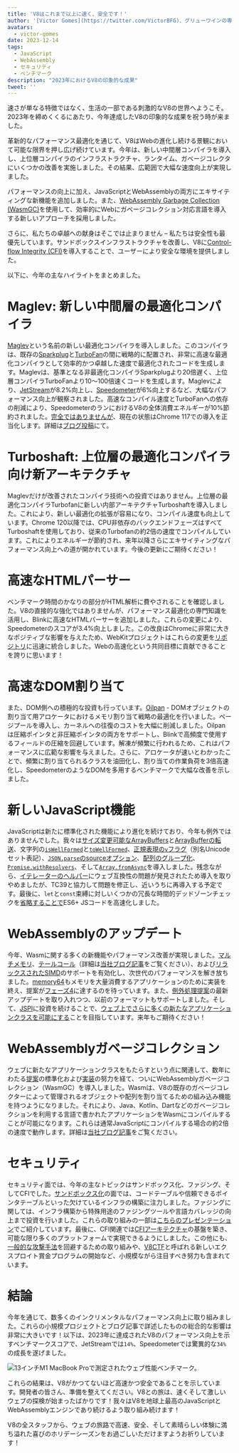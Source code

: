 ```yaml
---
title: 'V8はこれまで以上に速く、安全です！'
author: '[Victor Gomes](https://twitter.com/VictorBFG)、グリューワインの専門家'
avatars:
  - victor-gomes
date: 2023-12-14
tags:
  - JavaScript
  - WebAssembly
  - セキュリティ
  - ベンチマーク
description: "2023年におけるV8の印象的な成果"
tweet: ''
---
```


速さが単なる特徴ではなく、生活の一部である刺激的なV8の世界へようこそ。2023年を締めくくるにあたり、今年達成したV8の印象的な成果を祝う時が来ました。

革新的なパフォーマンス最適化を通じて、V8はWebの進化し続ける景観において可能な限界を押し広げ続けています。今年は、新しい中間層コンパイラを導入し、上位層コンパイラのインフラストラクチャ、ランタイム、ガベージコレクタにいくつかの改善を実施しました。その結果、広範囲で大幅な速度向上が実現しました。

<!--truncate-->
パフォーマンスの向上に加え、JavaScriptとWebAssemblyの両方にエキサイティングな新機能を追加しました。また、[WebAssembly Garbage Collection (WasmGC)](https://v8.dev/blog/wasm-gc-porting)を使用して、効率的にWebにガベージコレクション対応言語を導入する新しいアプローチを採用しました。

さらに、私たちの卓越への献身はそこでは止まりません – 私たちは安全性も最優先しています。サンドボックスインフラストラクチャを改善し、V8に[Control-flow Integrity (CFI)](https://en.wikipedia.org/wiki/Control-flow_integrity)を導入することで、ユーザーにより安全な環境を提供しました。

以下に、今年の主なハイライトをまとめました。

# Maglev: 新しい中間層の最適化コンパイラ

[Maglev](https://v8.dev/blog/maglev)という名前の新しい最適化コンパイラを導入しました。このコンパイラは、既存の[Sparkplug](https://v8.dev/blog/sparkplug)と[TurboFan](https://v8.dev/docs/turbofan)の間に戦略的に配置され、非常に高速な最適化コンパイラとして効率的かつ卓越した速度で最適化されたコードを生成します。Maglevは、基準となる非最適化コンパイラSparkplugより20倍遅く、上位層コンパイラTurboFanより10～100倍速くコードを生成します。Maglevにより、[JetStream](https://browserbench.org/JetStream2.1/)が8.2%向上し、[Speedometer](https://browserbench.org/Speedometer2.1/)が6%向上するなど、大幅なパフォーマンス向上が観察されました。高速なコンパイル速度とTurboFanへの依存の削減により、SpeedometerのランにおけるV8の全体消費エネルギーが10%節約されました。[完全ではありませんが](https://en.m.wikipedia.org/wiki/Full-employment_theorem)、現在の状態はChrome 117での導入を正当化します。詳細は[ブログ投稿](https://v8.dev/blog/maglev)にて。

# Turboshaft: 上位層の最適化コンパイラ向け新アーキテクチャ

Maglevだけが改善されたコンパイラ技術への投資ではありません。上位層の最適化コンパイラTurbofanに新しい内部アーキテクチャTurboshaftを導入しました。これにより、新しい最適化の拡張が容易になり、コンパイル速度も向上しています。Chrome 120以降では、CPU非依存のバックエンドフェーズはすべてTurboshaftを使用しており、従来のTurbofanの約2倍の速度でコンパイルしています。これによりエネルギーが節約され、来年以降さらにエキサイティングなパフォーマンス向上への道が開かれています。今後の更新にご期待ください！

# 高速なHTMLパーサー

ベンチマーク時間のかなりの部分がHTML解析に費やされることを確認しました。V8の直接的な強化ではありませんが、パフォーマンス最適化の専門知識を活用し、Blinkに高速なHTMLパーサーを追加しました。これらの変更により、Speedometerのスコアが3.4%向上しました。この改良はChromeに非常に大きなポジティブな影響を与えたため、WebKitプロジェクトはこれらの変更を[リポジトリ](https://github.com/WebKit/WebKit/pull/9926)に迅速に統合しました。Webの高速化という共同目標に貢献できることを誇りに思います！

# 高速なDOM割り当て

また、DOM側への積極的な投資も行っています。[Oilpan](https://chromium.googlesource.com/v8/v8/+/main/include/cppgc/README.md) - DOMオブジェクトの割り当て用アロケータにおけるメモリ割り当て戦略の最適化を行いました。ページプールを導入し、カーネルへの往復のコストを大幅に削減しました。Oilpanは圧縮ポインタと非圧縮ポインタの両方をサポートし、Blinkで高頻度で使用するフィールドの圧縮を回避しています。解凍が頻繁に行われるため、これはパフォーマンスに広範な影響を与えました。さらに、アロケータが速いとわかったことで、頻繁に割り当てられるクラスを油田化し、割り当ての作業負荷を3倍高速化し、SpeedometerのようなDOMを多用するベンチマークで大幅な改善を示しました。

# 新しいJavaScript機能

JavaScriptは新たに標準化された機能により進化を続けており、今年も例外ではありませんでした。我々は[サイズ変更可能なArrayBuffers](https://developer.mozilla.org/en-US/docs/Web/JavaScript/Reference/Global_Objects/ArrayBuffer#resizing_arraybuffers)と[ArrayBufferの転送](https://developer.mozilla.org/en-US/docs/Web/JavaScript/Reference/Global_Objects/ArrayBuffer/transfer)、文字列の[`isWellFormed`](https://developer.mozilla.org/en-US/docs/Web/JavaScript/Reference/Global_Objects/String/isWellFormed)と[`toWellFormed`](https://developer.mozilla.org/en-US/docs/Web/JavaScript/Reference/Global_Objects/String/toWellFormed)、[正規表現の`v`フラグ](https://v8.dev/features/regexp-v-flag)（別名Unicodeセット表記）、[`JSON.parse`のsourceオプション](https://github.com/tc39/proposal-json-parse-with-source)、[配列のグループ化](https://developer.mozilla.org/en-US/docs/Web/JavaScript/Reference/Global_Objects/Object/groupBy)、[`Promise.withResolvers`](https://developer.mozilla.org/en-US/docs/Web/JavaScript/Reference/Global_Objects/Promise/withResolvers)、そして[`Array.fromAsync`](https://developer.mozilla.org/en-US/docs/Web/JavaScript/Reference/Global_Objects/Array/fromAsync)を導入しました。残念ながら、[イテレーターのヘルパー](https://github.com/tc39/proposal-iterator-helpers)にウェブ互換性の問題が発見されたため導入を取りやめましたが、TC39と協力して問題を修正し、近いうちに再導入する予定です。最後に、`let`と`const`束縛に対しいくつかの冗長な時間的デッドゾーンチェックを[省略することで](https://docs.google.com/document/d/1klT7-tQpxtYbwhssRDKfUMEgm-NS3iUeMuApuRgZnAw/edit?usp=sharing)ES6+ JSコードを高速化しました。

# WebAssemblyのアップデート

今年、Wasmに関する多くの新機能やパフォーマンス改善が実現しました。[マルチメモリ](https://github.com/WebAssembly/multi-memory)、[テールコール](https://github.com/WebAssembly/tail-call)（詳細は[当社ブログ記事](https://v8.dev/blog/wasm-tail-call)をご覧ください）、および[リラックスされたSIMD](https://github.com/WebAssembly/relaxed-simd)のサポートを有効化し、次世代のパフォーマンスを解き放ちました。[memory64](https://github.com/WebAssembly/memory64)もメモリを大量消費するアプリケーションのために実装を終え、提案が[フェーズ4](https://github.com/WebAssembly/memory64/issues/43)に達するのを待っています。また、[例外処理提案](https://github.com/WebAssembly/exception-handling)の最新アップデートを取り入れつつ、以前のフォーマットもサポートしました。そして、[JSPI](https://v8.dev/blog/jspi)に投資を続けることで、[ウェブ上でさらに多くの新たなアプリケーションクラスを可能にする](https://docs.google.com/document/d/16Us-pyte2-9DECJDfGm5tnUpfngJJOc8jbj54HMqE9Y/edit#bookmark=id.razn6wo5j2m)ことを目指しています。来年もご期待ください！

# WebAssemblyガベージコレクション

ウェブに新たなアプリケーションクラスをもたらすという点に関連して、数年にわたる[提案](https://github.com/WebAssembly/gc/blob/main/proposals/gc/MVP.md)の標準化および[実装](https://bugs.chromium.org/p/v8/issues/detail?id=7748)の努力を経て、ついにWebAssemblyガベージコレクション（WasmGC）を導入しました。Wasmは、V8の既存のガベージコレクターによって管理されるオブジェクトや配列を割り当てるための組み込み機能を持つようになりました。それにより、Java、Kotlin、Dartなどのガベージコレクションを利用する言語で書かれたアプリケーションをWasmにコンパイルすることが可能になります。これらは通常JavaScriptにコンパイルする場合の約2倍の速度で動作します。詳細は[当社ブログ記事](https://v8.dev/blog/wasm-gc-porting)をご覧ください。

# セキュリティ

セキュリティ面では、今年の主なトピックはサンドボックス化、ファジング、そしてCFIでした。[サンドボックス化](https://docs.google.com/document/d/1FM4fQmIhEqPG8uGp5o9A-mnPB5BOeScZYpkHjo0KKA8/edit?usp=sharing)の面では、コードテーブルや信頼できるポインタテーブルといった欠けているインフラの構築に注力しました。ファジングに関しては、インフラ構築から特殊用途のファジングツールや言語カバレッジの向上まで投資を行いました。これらの取り組みの一部は[こちらのプレゼンテーション](https://www.youtube.com/watch?v=Yd9m7e9-pG0)でご紹介しています。最後に、CFI関連では[CFIアーキテクチャ](https://v8.dev/blog/control-flow-integrity)の基盤を築き、可能な限り多くのプラットフォームで実現できるようにしました。この他にも、[一般的な攻撃手法](https://crbug.com/1445008)を回避するための取り組みや、[V8CTF](https://github.com/google/security-research/blob/master/v8ctf/rules.md)と呼ばれる新しいエクスプロイト賞金プログラムの開始など、小規模ながら注目すべき努力も含まれています。

# 結論

今年を通じて、数多くのインクリメンタルなパフォーマンス向上に取り組みました。これらの小規模プロジェクトとブログ記事で詳述したものの総合的な影響は非常に大きいです！以下は、2023年に達成されたV8のパフォーマンス向上を示すベンチマークスコアで、JetStreamでは`14%`、Speedometerでは驚異的な`34%`の成長を遂げました。

![13インチM1 MacBook Proで測定されたウェブ性能ベンチマーク。](/_img/holiday-season-2023/scores.svg)

これらの結果は、V8がかつてないほど高速かつ安全であることを示しています。開発者の皆さん、準備を整えてください。V8との旅は、速くそして激しいウェブの探検が始まったばかりです！我々はV8を地球上最高のJavaScriptとWebAssemblyエンジンであり続けるよう取り組み続けます！

V8の全スタッフから、ウェブの旅路で高速、安全、そして素晴らしい体験に満ち溢れた喜びのホリデーシーズンをお過ごしいただけますようお祈りしています！
